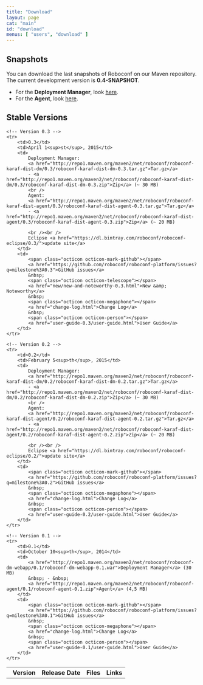 ```yaml
---
title: "Download"
layout: page
cat: "main"
id: "download"
menus: [ "users", "download" ]
---
```


## Snapshots

You can download the last snapshots of Roboconf on our Maven repository.
The current development version is **0.4-SNAPSHOT**.

* For the **Deployment Manager**, look [here](https://oss.sonatype.org/content/repositories/snapshots/net/roboconf/roboconf-karaf-dist-dm).
* For the **Agent**, look [here](https://oss.sonatype.org/content/repositories/snapshots/net/roboconf/roboconf-karaf-dist-agent).


## Stable Versions

<table id="download-table">
	<tr>
		<th><span class="octicon octicon-pin"></span> &nbsp; Version</th>
		<th>Release Date</th>
		<th>Files</th>
		<th>Links</th>
	</tr>

	<!-- Version 0.3 -->
	<tr>
		<td>0.3</td>
		<td>April 1<sup>st</sup>, 2015</td>
		<td>
			Deployment Manager:
			<a href="http://repo1.maven.org/maven2/net/roboconf/roboconf-karaf-dist-dm/0.3/roboconf-karaf-dist-dm-0.3.tar.gz">Tar.gz</a>
			- <a href="http://repo1.maven.org/maven2/net/roboconf/roboconf-karaf-dist-dm/0.3/roboconf-karaf-dist-dm-0.3.zip">Zip</a> (~ 30 MB)
			<br />
			Agent:
			<a href="http://repo1.maven.org/maven2/net/roboconf/roboconf-karaf-dist-agent/0.3/roboconf-karaf-dist-agent-0.3.tar.gz">Tar.gz</a>
			- <a href="http://repo1.maven.org/maven2/net/roboconf/roboconf-karaf-dist-agent/0.3/roboconf-karaf-dist-agent-0.3.zip">Zip</a> (~ 20 MB)

			<br /><br />
			Eclipse <a href="https://dl.bintray.com/roboconf/roboconf-eclipse/0.3/">update site</a>
		</td>
		<td>
			<span class="octicon octicon-mark-github"></span>
			<a href="https://github.com/roboconf/roboconf-platform/issues?q=milestone%3A0.3">GitHub issues</a>
			&nbsp;
			<span class="octicon octicon-telescope"></span>
			<a href="new/new-and-noteworthy-0.3.html">New &amp; Noteworthy</a>
			&nbsp;
			<span class="octicon octicon-megaphone"></span>
			<a href="change-log.html">Change Log</a>
			&nbsp;
			<span class="octicon octicon-person"></span>
			<a href="user-guide-0.3/user-guide.html">User Guide</a>
		</td>
	</tr>

	<!-- Version 0.2 -->
	<tr>
		<td>0.2</td>
		<td>February 5<sup>th</sup>, 2015</td>
		<td>
			Deployment Manager:
			<a href="http://repo1.maven.org/maven2/net/roboconf/roboconf-karaf-dist-dm/0.2/roboconf-karaf-dist-dm-0.2.tar.gz">Tar.gz</a>
			- <a href="http://repo1.maven.org/maven2/net/roboconf/roboconf-karaf-dist-dm/0.2/roboconf-karaf-dist-dm-0.2.zip">Zip</a> (~ 30 MB)
			<br />
			Agent:
			<a href="http://repo1.maven.org/maven2/net/roboconf/roboconf-karaf-dist-agent/0.2/roboconf-karaf-dist-agent-0.2.tar.gz">Tar.gz</a>
			- <a href="http://repo1.maven.org/maven2/net/roboconf/roboconf-karaf-dist-agent/0.2/roboconf-karaf-dist-agent-0.2.zip">Zip</a> (~ 20 MB)

			<br /><br />
			Eclipse <a href="https://dl.bintray.com/roboconf/roboconf-eclipse/0.2/">update site</a>
		</td>
		<td>
			<span class="octicon octicon-mark-github"></span>
			<a href="https://github.com/roboconf/roboconf-platform/issues?q=milestone%3A0.2">GitHub issues</a>
			&nbsp;
			<span class="octicon octicon-megaphone"></span>
			<a href="change-log.html">Change Log</a>
			&nbsp;
			<span class="octicon octicon-person"></span>
			<a href="user-guide-0.2/user-guide.html">User Guide</a>
		</td>
	</tr>

	<!-- Version 0.1 -->
	<tr>
		<td>0.1</td>
		<td>October 10<sup>th</sup>, 2014</td>
		<td>
			<a href="http://repo1.maven.org/maven2/net/roboconf/roboconf-dm-webapp/0.1/roboconf-dm-webapp-0.1.war">Deployment Manager</a> (30 MB)
			&nbsp; - &nbsp;
			<a href="http://repo1.maven.org/maven2/net/roboconf/roboconf-agent/0.1/roboconf-agent-0.1.zip">Agent</a> (4,5 MB)
		</td>
		<td>
			<span class="octicon octicon-mark-github"></span>
			<a href="https://github.com/roboconf/roboconf-platform/issues?q=milestone%3A0.1">GitHub issues</a>
			&nbsp;
			<span class="octicon octicon-megaphone"></span>
			<a href="change-log.html">Change Log</a>
			&nbsp;
			<span class="octicon octicon-person"></span>
			<a href="user-guide-0.1/user-guide.html">User Guide</a>
		</td>
	</tr>
</table>
